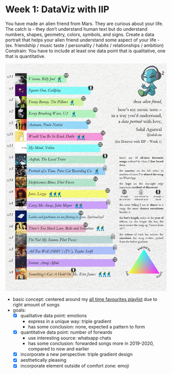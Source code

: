 # Week 1: DataViz with IIP

You have made an alien friend from Mars.
They are curious about your life. The catch is - they don’t understand human text but do understand numbers, shapes, geometry, colors, symbols, and signs.
Create a data portrait that helps your alien friend understand some aspect of your life -
(ex. friendship / music taste / personality / habits / relationships / ambition)
Constrain: You have to include at least one data point that is qualitative, one that is quantitative.

![](FinalFile.jpg)

- basic concept: centered around my [all time favourites playlist](https://open.spotify.com/playlist/3kW1TH8iSikbslp4YunyNy?si=13a57ac3bd2949a7) due to right amount of songs
- goals:
  - [x] qualitative data point: emotions
    - express in a unique way: triple gradient
    - has some conclusion: none, expected a pattern to form
  - [x] quantitative data point: number of forwards
    - use interesting source: whatsapp chats
    - has some conclusion: forwarded songs more in 2019-2020, compared to now and earlier
  - [x] incorporate a new perspective: triple gradient design
  - [x] aesthetically pleasing
  - [x] incorporate element outside of comfort zone: emoji
